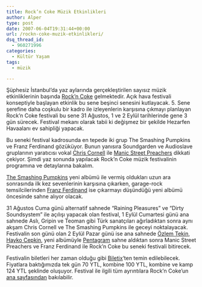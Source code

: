 ```yaml
---
title: Rock’n Coke Müzik Etkinlikleri
author: Alper
type: post
date: 2007-06-04T19:31:44+00:00
url: /rockn-coke-muzik-etkinlikleri/
dsq_thread_id:
  - 960271996
categories:
  - Kültür Yaşam
tags:
  - müzik

---
```

Şüphesiz İstanbul&#8217;da yaz aylarında gerçekleştirilen sayısız müzik etkinliklerinin başında [Rock&#8217;n Coke][1] gelmektedir. Açık hava festivali konseptiyle başlayan etkinlik bu sene beşinci senesini kutlayacak. 5. Sene şerefine daha coşkulu bir kadro ile izleyenlerin karşısına çıkmayı planlayan Rock&#8217;n Coke festivali bu sene 31 Ağustos, 1 ve 2 Eylül tarihlerinde gene 3 gün sürecek. Festival mekanı olarak tabii ki değişmez bir şekilde Hezarfen Havaalanı ev sahipliği yapacak.

Bu seneki festival kadrosunda en tepede iki grup The Smashing Pumpkins ve Franz Ferdinand gözüküyor. Bunun yanısıra Soundgarden ve Audioslave gruplarının yaratıcısı vokal [Chris Cornell][2] ile [Manic Street Preachers][3] dikkati çekiyor. Şimdi yaz sonunda yapılacak Rock&#8217;n Coke müzik festivalinin programına ve detaylarına bakalım.

<!--more-->

[The Smashing Pumpkins][4] yeni albümü ile vermiş oldukları uzun ara sonrasında ilk kez sevenlerinin karşısına çıkarken, garage-rock temsilcilerinden [Franz Ferdinand][5] ise çıkarmayı düşündüğü yeni albümü öncesinde sahne alıyor olacak.

31 Ağustos Cuma günü alternatif sahnede &#8220;Raining Pleasures&#8221; ve &#8220;Dirty Soundsystem&#8221; ile açılışı yapacak olan festival, 1 Eylül Cumartesi günü ana sahnede Aslı, Gripin ve Teoman gibi Türk sanatçıları ağırladıktan sonra aynı akşam Chris Cornell ve The Smashing Pumpkins ile geceyi noktalayacak. Festivalin son günü olan 2 Eylül Pazar günü ise ana sahnede [Özlem Tekin][6], [Hayko Cepkin][7], yeni albümüyle [Pentagram][8] sahne aldıktan sonra Manic Street Preachers ve Franz Ferdinand ile Rock&#8217;n Coke bu seneki festivali bitirecek.

Festivalin biletleri her zaman olduğu gibi [Biletix][9]&#8216;ten temin edilebilecek. Fiyatlara baktığımızda tek gün 70 YTL, kombine 100 YTL, kombine ve kamp 124 YTL şeklinde oluşuyor. Festival ile ilgili tüm ayrıntılara Rock&#8217;n Coke&#8217;un [ana sayfasından][1] bakılabilir.

 [1]: http://www.rockncoke.com/
 [2]: http://en.wikipedia.org/wiki/Chris_Cornell
 [3]: http://en.wikipedia.org/wiki/Manic_Street_Preachers
 [4]: http://en.wikipedia.org/wiki/The_Smashing_Pumpkins
 [5]: http://tr.wikipedia.org/wiki/Franz_Ferdinand_(grup)
 [6]: http://tr.wikipedia.org/wiki/%C3%96zlem_Tekin
 [7]: http://tr.wikipedia.org/wiki/Hayko_Cepkin
 [8]: http://tr.wikipedia.org/wiki/Pentagram
 [9]: http://www.biletix.com/